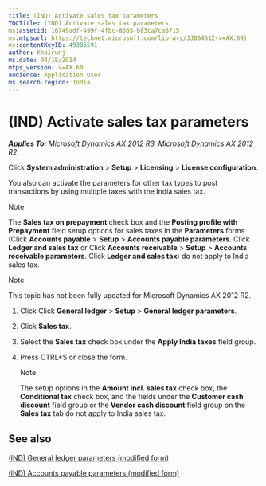 ```yaml
---
title: (IND) Activate sales tax parameters
TOCTitle: (IND) Activate sales tax parameters
ms:assetid: 16749adf-499f-4fbc-8365-b83ca7ca6715
ms:mtpsurl: https://technet.microsoft.com/library/JJ664512(v=AX.60)
ms:contentKeyID: 49385591
author: Khairunj
ms.date: 04/18/2014
mtps_version: v=AX.60
audience: Application User
ms.search.region: India
---
```


# (IND) Activate sales tax parameters 


_**Applies To:** Microsoft Dynamics AX 2012 R3, Microsoft Dynamics AX 2012 R2_

Click **System administration** \> **Setup** \> **Licensing** \> **License configuration**.

You also can activate the parameters for other tax types to post transactions by using multiple taxes with the India sales tax.


> [!NOTE]
> <P>The <STRONG>Sales tax on prepayment</STRONG> check box and the <STRONG>Posting profile with Prepayment</STRONG> field setup options for sales taxes in the <STRONG>Parameters</STRONG> forms (Click <STRONG>Accounts payable</STRONG> &gt; <STRONG>Setup</STRONG> &gt; <STRONG>Accounts payable parameters</STRONG>. Click <STRONG>Ledger and sales tax</STRONG> or Click <STRONG>Accounts receivable</STRONG> &gt; <STRONG>Setup</STRONG> &gt; <STRONG>Accounts receivable parameters</STRONG>. Click <STRONG>Ledger and sales tax</STRONG>) do not apply to India sales tax.</P>




> [!NOTE]
> <P>This topic has not been fully updated for Microsoft Dynamics AX 2012 R2.</P>



1.  Click Click **General ledger** \> **Setup** \> **General ledger parameters**.

2.  Click **Sales tax**.

3.  Select the **Sales tax** check box under the **Apply India taxes** field group.

4.  Press CTRL+S or close the form.
    

    > [!NOTE]
    > <P>The setup options in the <STRONG>Amount incl. sales tax</STRONG> check box, the <STRONG>Conditional tax</STRONG> check box, and the fields under the <STRONG>Customer cash discount</STRONG> field group or the <STRONG>Vendor cash discount</STRONG> field group on the <STRONG>Sales tax</STRONG> tab do not apply to India sales tax.</P>



## See also

[(IND) General ledger parameters (modified form)](https://technet.microsoft.com/library/jj677901\(v=ax.60\))

[(IND) Accounts payable parameters (modified form)](https://technet.microsoft.com/library/jj664793\(v=ax.60\))

  


